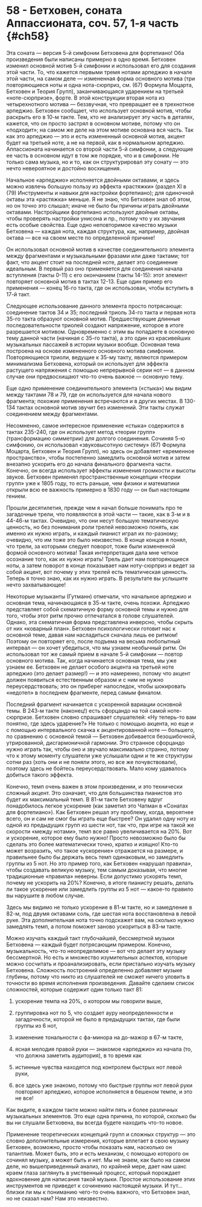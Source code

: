 # 58 - Бетховен, соната Аппассионата, соч. 57, 1-я часть {#ch58}

Эта соната — версия 5-й симфонии Бетховена для фортепиано! Оба произведения были написаны примерно в одно время. Бетховен изменил основной мотив 5-й симфонии и использовал его для создания этой части. То, что кажется первыми тремя нотами арпеджио в начале этой части, на самом деле — измененная форма основного мотива (три повторяющиеся ноты и одна нота-сюрприз, см. (67) Формула Моцарта, Бетховен и Теория Групп), заканчивающаяся ударением на третьей «ноте-сюрпризе», форте. В этой конструкции вторая нота из четырехнотного мотива — беззвучная, что превращает ее в трехнотное арпеджио. Бетховен сообщает, что использует основной мотив, чтобы раскрыть его в 10-м такте. Тем, кто не анализирует эту часть в деталях, кажется, что он просто застрял в основном мотиве, потому что он «подходит»; на самом же деле на этом мотиве основана вся часть. Так как это арпеджио — это и есть измененный основной мотив, акцент будет на третьей ноте, а не на первой, как в нормальном арпеджио. Аппассионата начинается со второй части 5-й симфонии, а следующие ее часть в основном идут в том же порядке, что и в симфонии. Не только сама музыка, но и то, как он структурировал эту сонату — это нечто невероятное и достойно восхищения.

Начальное «арпеджио» исполняется двойными октавами, и здесь можно извлечь большую пользу из эффекта «растяжки» (раздел XI в (79) Инструменты и навыки для настройки фортепиано); для одиночной октавы эта «растяжка» меньше. Я не знаю, что Бетховен знал об этом, но он точно это слышал; иначе не было бы причины играть двойными октавами. Настройщики фортепиано используют двойные октавы, чтобы проверять настройки унисона и пр., потому что у их звучания есть особые свойства. Еще одно неповторимое качество музыки Бетховена — каждая нота, каждая структура, как, например, двойная октава — все на своем месте по определенной причине!

Он использовал основной мотив в качестве соединительного элемента между фрагментами и музыкальными фразами или даже тактами; тот факт, что акцент стоит на последней ноте, делает это соединение идеальным. В первый раз оно применяется для соединения начала вступления (такты 0-11) с его окончанием (такты 14-15): этот элемент повторяет основной мотив в тактах 12-13. Еще один пример его применения — конец 16-го такта, где он использован, чтобы вступить в 17-й такт.

Следующее использование данного элемента просто потрясающе: соединение тактов 34 и 35; последний триоль 34-го такта и первая нота 35-го такта образуют основной мотив. Предшествующие длинные последовательности триолей создают напряжение, которое в итоге разрешается мотивом. Одновременно с этим вы попадаете в основную тему данной части (начиная с 35-го такта), а это один из красивейших музыкальных пассажей в истории музыки вообще. Основная тема построена на основе измененного основного мотива симфонии. Повторяющиеся триоли, ведущие к 35-му такту, являются примером минимализма Бетховена, который он использует для эффекта растущего напряжения с помощью непрерывной серии нот — в данном случае они предвосхищают что-то очень важное — основную тему.

Еще одно применение соединительного элемента («стыка») мы видим между тактами 78 и 79, где он используется для начала нового фрагмента; похожие применения встречаются и в других местах. В 130-134 тактах основной мотив звучит без изменений. Эти такты служат соединением между фрагментами.

Несомненно, самое интересное применение «стыка» содержится в тактах 235-240, где он использует метод «теории групп» (трансформацию симметрии) для долгого соединения. Сочиняя 5-ю симфонию, он использовал «звуковысотную систему» (67) Формула Моцарта, Бетховен и Теория Групп), но здесь он добавляет «временное пространство», чтобы постепенно замедлить основной мотив и затем внезапно ускорить его до начала финального фрагмента части. Конечно, он всегда использует эффекты изменения громкости и высоты звуков. Бетховен применял пространственные концепции «теории групп» уже к 1805 году, то есть раньше, чем физики и математики открыли всю ее важность примерно в 1830 году — он был настоящим гением.

Прошли десятилетия, прежде чем я начал больше понимать про те загадочные трели, что появляются в этой части — такие, как в 3-м и в 44-46-м тактах. Очевидно, что они несут большую тематическую ценность, но без понимания роли трелей невозможно понять, как именно их нужно играть, и каждый пианист играл их по-разному; очевидно, что им тоже это было неизвестно. В конце концов я понял, что трели, за которыми следует поворот, тоже были измененной формой основного мотива! Такая интерпретация дала мне четкое осознание того, как их нужно играть! Трель дает нам повторяющиеся ноты, а затем поворот в конце показывает нам ноту-сюрприз и ведет за собой акцент, вот почему у этих трелей есть тематическая ценность. Теперь я точно знаю, как их нужно играть. В результате вы услышите нечто захватывающее!

Некоторые музыканты (Гутманн) отмечали, что начальное арпеджио и основная тема, начинающаяся в 35-м такте, очень похожи. Арпеджио представляет собой схематичную форму основной темы и нужно для того, чтобы этот ритм прочно отпечатался в голове слушателей. Однако, эта схематичная форма представлена инверсно, чтобы скрыть от них «коварный план». Бетховен психологически готовит нас к основной теме, давая нам насладиться сначала лишь ее ритмом! Поэтому он повторяет его, после подъема на весьма любопытный интервал — он хочет убедиться, что мы узнаем необычный ритм. Он использовал тот же самый прием в начале 5-й симфонии — повтор основного мотива. Так, когда начинается основная тема, мы уже узнаем ее. Бетховен не делает особого акцента на третьей ноте арпеджио (это делает размер!) — и это намеренно, потому что акцент должен появиться естественным образом и с ним не нужно переусердствовать; это он приберег напоследок, чтобы шокировать «недотеп» в последнем фрагменте, перед самым финалом.

Последний фрагмент начинается с ускоренной вариации основной темы. В 243-м такте (наконец!) есть сфорцандо на той самой ноте-сюрпризе. Бетховен словно спрашивает слушателей: «Ну теперь-то вам понятно, где здесь ударение?» Не только с помощью акцента, но еще и с помощью интервального скачка к акцентированной ноте — большего, по сравнению с основной темой — Бетховен добивается безошибочной, утрированной, дисгармоничной гармонии. Это странное сфорцандо нужно играть так, чтобы оно и звучало максимально странно, потому что к этому моменту слушатели уже услышали одни и те же структуры сотни раз (хоть они и не поняли этого, но все же почувствовали), поэтому здесь не бойтесь переусердствовать. Мало кому удавалось добиться такого эффекта.

Конечно, темп очень важен в этом произведении, и это технически сложный акцент. Это означает, что для большинства пианистов это будет их максимальный темп. В 81-м такте Бетховену вдруг понадобилось легкое ускорение (как заметил это Чапман в «Сонатах для фортепиано»). Как Бетховен решал эту проблему, когда, вероятнее всего, он и сам не смог бы играть еще быстрее? Он удалил одну ноту из одной из предыдущих групп из шести нот, так что, при игре на такой же скорости «между нотами», темп все равно увеличивается на 20%. Вот и ускорение, которое ему было нужно! Просто невозможно было бы сделать это более математически точно, кратко и изящно! Кто-то может возразить, что такое «ускорение» отражается на размере, и правильнее было бы держать весь темп одинаковым, но замедлить группы из 5 нот. Но это пример того, как Бетховен «нарушал правила», чтобы создавать великую музыку, тем самым доказывая, что многие традиционные «правила» неверны. Если допустимо ускорять темп, почему не ускорить на 20%? Конечно, в итоге пианисту решать, делать ли такое ускорение или замедлить группы из 5 нот — какое-то правило вы нарушите в любом случае.

Здесь мы видимо не только ускорение в 81-м такте, но и замедление в 82-м, под двумя октавами соль, где шестая нота восстановлена в левой руке. Эта дополнительная нота точно подскажет вам, на сколько нужно замедлять темп, а потом поможет заново ускориться в 83-м такте.

Можно изучать каждый такт глубочайшей, бессмертной музыки Бетховена — каждый будет потрясающим примером. Конечно, музыкальность, что-то неопределимое — вот что делает эту музыку бессмертной. Но есть и множество изумительных аспектов, которые можно сосчитать и проанализировать, если пристально изучать музыку Бетховена. Сложность построений определенно добавляет музыке глубины, потому что никто из слушателей не сможет ничего уловить в точности во время исполнения произведения. Давайте сделаем список сложностей, которые содержит один только такт 81:

1. ускорение темпа на 20%, о котором мы говорили выше,

2. группировка нот по 5, что создает ауру неопределенности и загадочности, которой не было в предыдущих тактах, где были группы из 6 нот,

3. изменение тональности с фа-минора на до-мажор в 67-м такте,

4. ясная мелодия правой руки — знакомое «арпеджио» из начала (то, что должна заметить аудитория), в то время как

5. истинные чувства находятся под контролем быстрых нот левой руки,

6. все здесь уже знакомо, потому что быстрые группы нот левой руки повторяют арпеджио, которое исполняется в бешеном темпе, и это не все!

Как видите, в каждом такте можно найти пять и более различных музыкальных элементов. Это еще одна причина, по которой, сколько бы вы ни слушали Бетховена, вы всегда будете находить что-то новое.

Применение теоретических концепций групп и сложных структур — это словно дополнительные измерения, которые вплетает в свою музыку Бетховен, возможно, просто чтобы показать нам, насколько он талантлив. Может быть, это и есть механизм, с помощью которого он сочинял музыку, а может быть и нет. Мы не знаем, как было на самом деле, но вышеприведенный анализ, по крайней мере, дает нам шанс краем глаза заглянуть в умственный процесс, который порождает вдохновение для написания такой музыки. Простое использование этих инструментов не приведет к сочинению настоящей музыки. И тут… близки ли мы к пониманию чего-то очень важного, что Бетховен знал, но не сказал нам? Нам это неизвестно.
